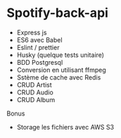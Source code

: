 # Spotify-back-api

- Express js
- ES6 avec Babel
- Eslint / prettier
- Husky (quelque tests unitaire)
- BDD Postgresql
- Conversion en utilisant ffmpeg
- Sstème de cache avec Redis
- CRUD Artist
- CRUD Audio
- CRUD Album

Bonus

- Storage les fichiers avec AWS S3
